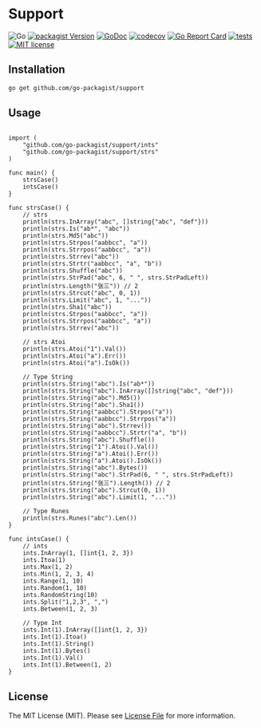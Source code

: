 # Support

![Go](https://badgen.net/badge/Go/%3E=1.18/orange)
[![packagist Version](https://badgen.net/github/release/go-packagist/support/stable)](https://github.com/go-packagist/support/releases)
[![GoDoc](https://pkg.go.dev/badge/github.com/go-packagist/support)](https://pkg.go.dev/github.com/go-packagist/support)
[![codecov](https://codecov.io/gh/go-packagist/support/branch/master/graph/badge.svg?token=5TWGQ9DIRU)](https://codecov.io/gh/go-packagist/support)
[![Go Report Card](https://goreportcard.com/badge/github.com/go-packagist/support)](https://goreportcard.com/report/github.com/go-packagist/support)
[![tests](https://github.com/go-packagist/support/actions/workflows/go.yml/badge.svg)](https://github.com/go-packagist/support/actions/workflows/go.yml)
[![MIT license](https://img.shields.io/badge/license-MIT-brightgreen.svg)](https://opensource.org/licenses/MIT)

## Installation

```bash
go get github.com/go-packagist/support
```

## Usage

```gopackage main

import (
	"github.com/go-packagist/support/ints"
	"github.com/go-packagist/support/strs"
)

func main() {
	strsCase()
	intsCase()
}

func strsCase() {
	// strs
	println(strs.InArray("abc", []string{"abc", "def"}))
	println(strs.Is("ab*", "abc"))
	println(strs.Md5("abc"))
	println(strs.Strpos("aabbcc", "a"))
	println(strs.Strrpos("aabbcc", "a"))
	println(strs.Strrev("abc"))
	println(strs.Strtr("aabbcc", "a", "b"))
	println(strs.Shuffle("abc"))
	println(strs.StrPad("abc", 6, " ", strs.StrPadLeft))
	println(strs.Length("张三")) // 2
	println(strs.Strcut("abc", 0, 1))
	println(strs.Limit("abc", 1, "..."))
	println(strs.Sha1("abc"))
	println(strs.Strpos("aabbcc", "a"))
	println(strs.Strrpos("aabbcc", "a"))
	println(strs.Strrev("abc"))

	// strs Atoi
	println(strs.Atoi("1").Val())
	println(strs.Atoi("a").Err())
	println(strs.Atoi("a").IsOk())

	// Type String
	println(strs.String("abc").Is("ab*"))
	println(strs.String("abc").InArray([]string{"abc", "def"}))
	println(strs.String("abc").Md5())
	println(strs.String("abc").Sha1())
	println(strs.String("aabbcc").Strpos("a"))
	println(strs.String("aabbcc").Strrpos("a"))
	println(strs.String("abc").Strrev())
	println(strs.String("aabbcc").Strtr("a", "b"))
	println(strs.String("abc").Shuffle())
	println(strs.String("1").Atoi().Val())
	println(strs.String("a").Atoi().Err())
	println(strs.String("a").Atoi().IsOk())
	println(strs.String("abc").Bytes())
	println(strs.String("abc").StrPad(6, " ", strs.StrPadLeft))
	println(strs.String("张三").Length()) // 2
	println(strs.String("abc").Strcut(0, 1))
	println(strs.String("abc").Limit(1, "..."))

	// Type Runes
	println(strs.Runes("abc").Len())
}

func intsCase() {
	// ints
	ints.InArray(1, []int{1, 2, 3})
	ints.Itoa(1)
	ints.Max(1, 2)
	ints.Min(1, 2, 3, 4)
	ints.Range(1, 10)
	ints.Random(1, 10)
	ints.RandomString(10)
	ints.Split("1,2,3", ",")
	ints.Between(1, 2, 3)

	// Type Int
	ints.Int(1).InArray([]int{1, 2, 3})
	ints.Int(1).Itoa()
	ints.Int(1).String()
	ints.Int(1).Bytes()
	ints.Int(1).Val()
	ints.Int(1).Between(1, 2)
}
```

## License

The MIT License (MIT). Please see [License File](LICENSE) for more information.